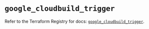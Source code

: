 # `google_cloudbuild_trigger`

Refer to the Terraform Registry for docs: [`google_cloudbuild_trigger`](https://registry.terraform.io/providers/hashicorp/google/6.1.0/docs/resources/cloudbuild_trigger).
